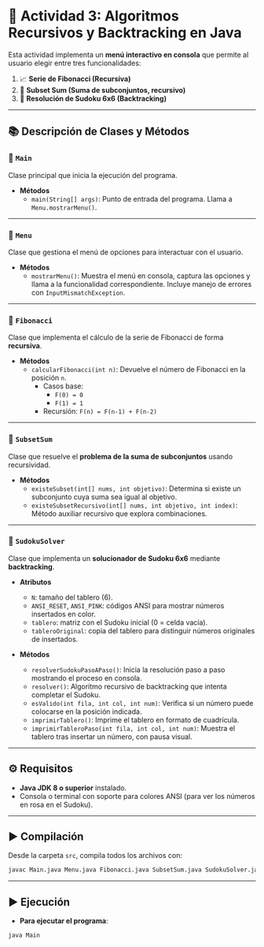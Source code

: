 # 📌 Actividad 3: Algoritmos Recursivos y Backtracking en Java  

Esta actividad implementa un **menú interactivo en consola** que permite al usuario elegir entre tres funcionalidades:  

1. 📈 **Serie de Fibonacci (Recursiva)**  
2. 🔢 **Subset Sum (Suma de subconjuntos, recursivo)**  
3. 🎲 **Resolución de Sudoku 6x6 (Backtracking)**


---

## 📚 Descripción de Clases y Métodos  

### 🔹 `Main`  
Clase principal que inicia la ejecución del programa.  

- **Métodos**  
  - `main(String[] args)`: Punto de entrada del programa. Llama a `Menu.mostrarMenu()`.

---

### 🔹 `Menu`  
Clase que gestiona el menú de opciones para interactuar con el usuario.  

- **Métodos**  
  - `mostrarMenu()`: Muestra el menú en consola, captura las opciones y llama a la funcionalidad correspondiente. Incluye manejo de errores con `InputMismatchException`.

---

### 🔹 `Fibonacci`  
Clase que implementa el cálculo de la serie de Fibonacci de forma **recursiva**.  

- **Métodos**  
  - `calcularFibonacci(int n)`: Devuelve el número de Fibonacci en la posición `n`.  
    - Casos base:  
      - `F(0) = 0`  
      - `F(1) = 1`  
    - Recursión: `F(n) = F(n-1) + F(n-2)`  

---

### 🔹 `SubsetSum`  
Clase que resuelve el **problema de la suma de subconjuntos** usando recursividad.  

- **Métodos**  
  - `existeSubset(int[] nums, int objetivo)`: Determina si existe un subconjunto cuya suma sea igual al objetivo.  
  - `existeSubsetRecursivo(int[] nums, int objetivo, int index)`: Método auxiliar recursivo que explora combinaciones.  

---

### 🔹 `SudokuSolver`  
Clase que implementa un **solucionador de Sudoku 6x6** mediante **backtracking**.  

- **Atributos**  
  - `N`: tamaño del tablero (6).  
  - `ANSI_RESET`, `ANSI_PINK`: códigos ANSI para mostrar números insertados en color.  
  - `tablero`: matriz con el Sudoku inicial (0 = celda vacía).  
  - `tableroOriginal`: copia del tablero para distinguir números originales de insertados.  

- **Métodos**  
  - `resolverSudokuPasoAPaso()`: Inicia la resolución paso a paso mostrando el proceso en consola.  
  - `resolver()`: Algoritmo recursivo de backtracking que intenta completar el Sudoku.  
  - `esValido(int fila, int col, int num)`: Verifica si un número puede colocarse en la posición indicada.  
  - `imprimirTablero()`: Imprime el tablero en formato de cuadrícula.  
  - `imprimirTableroPaso(int fila, int col, int num)`: Muestra el tablero tras insertar un número, con pausa visual.  

---

## ⚙️ Requisitos  

- **Java JDK 8 o superior** instalado.  
- Consola o terminal con soporte para colores ANSI (para ver los números en rosa en el Sudoku).  

---

## ▶️ Compilación  

Desde la carpeta `src`, compila todos los archivos con:  

```bash
javac Main.java Menu.java Fibonacci.java SubsetSum.java SudokuSolver.java
```
---

## ▶️ Ejecución

- **Para ejecutar el programa**:
  
```bash
java Main


